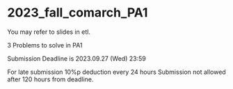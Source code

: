 # 2023_fall_comarch_PA1

You may refer to slides in etl.

3 Problems to solve in PA1

Submission Deadline is 2023.09.27 (Wed) 23:59

For late submission
10%p deduction every 24 hours
Submission not allowed after 120 hours from deadline.
